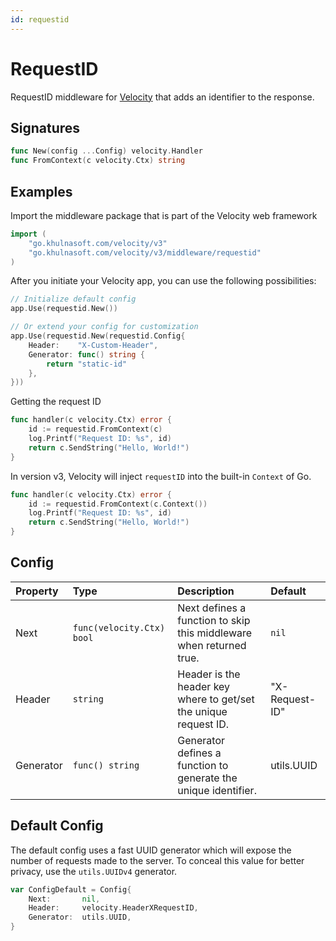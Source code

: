 ```yaml
---
id: requestid
---
```


# RequestID

RequestID middleware for [Velocity](https://go.khulnasoft.com/velocity) that adds an identifier to the response.

## Signatures

```go
func New(config ...Config) velocity.Handler
func FromContext(c velocity.Ctx) string
```

## Examples

Import the middleware package that is part of the Velocity web framework

```go
import (
    "go.khulnasoft.com/velocity/v3"
    "go.khulnasoft.com/velocity/v3/middleware/requestid"
)
```

After you initiate your Velocity app, you can use the following possibilities:

```go
// Initialize default config
app.Use(requestid.New())

// Or extend your config for customization
app.Use(requestid.New(requestid.Config{
    Header:    "X-Custom-Header",
    Generator: func() string {
        return "static-id"
    },
}))
```

Getting the request ID

```go
func handler(c velocity.Ctx) error {
    id := requestid.FromContext(c)
    log.Printf("Request ID: %s", id)
    return c.SendString("Hello, World!")
}
```

In version v3, Velocity will inject `requestID` into the built-in `Context` of Go.

```go
func handler(c velocity.Ctx) error {
    id := requestid.FromContext(c.Context())
    log.Printf("Request ID: %s", id)
    return c.SendString("Hello, World!")
}
```

## Config

| Property   | Type                    | Description                                                                                       | Default        |
|:-----------|:------------------------|:--------------------------------------------------------------------------------------------------|:---------------|
| Next       | `func(velocity.Ctx) bool` | Next defines a function to skip this middleware when returned true.                               | `nil`          |
| Header     | `string`                | Header is the header key where to get/set the unique request ID.                                  | "X-Request-ID" |
| Generator  | `func() string`         | Generator defines a function to generate the unique identifier.                                   | utils.UUID     |

## Default Config

The default config uses a fast UUID generator which will expose the number of
requests made to the server. To conceal this value for better privacy, use the
`utils.UUIDv4` generator.

```go
var ConfigDefault = Config{
    Next:       nil,
    Header:     velocity.HeaderXRequestID,
    Generator:  utils.UUID,
}
```
